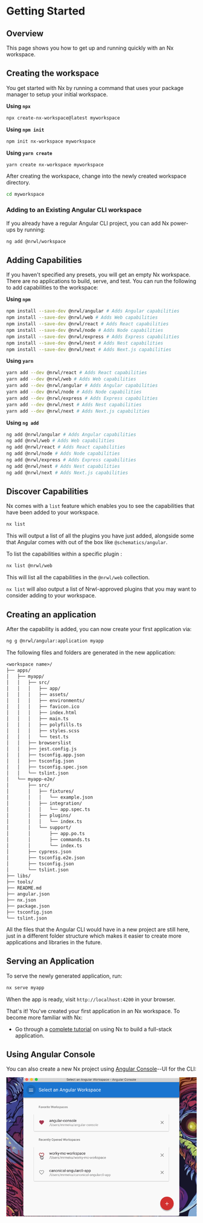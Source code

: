 # Getting Started

## Overview

This page shows you how to get up and running quickly with an Nx workspace.

## Creating the workspace

You get started with Nx by running a command that uses your package manager to setup your initial workspace.

**Using `npx`**

```bash
npx create-nx-workspace@latest myworkspace
```

**Using `npm init`**

```bash
npm init nx-workspace myworkspace
```

**Using `yarn create`**

```bash
yarn create nx-workspace myworkspace
```

After creating the workspace, change into the newly created workspace directory.

```bash
cd myworkspace
```

### Adding to an Existing Angular CLI workspace

If you already have a regular Angular CLI project, you can add Nx power-ups by running:

```bash
ng add @nrwl/workspace
```

## Adding Capabilities

If you haven't specified any presets, you will get an empty Nx workspace. There are no applications to build, serve, and test. You can run the following to add capabilities to the workspace:

**Using `npm`**

```bash
npm install --save-dev @nrwl/angular # Adds Angular capabilities
npm install --save-dev @nrwl/web # Adds Web capabilities
npm install --save-dev @nrwl/react # Adds React capabilities
npm install --save-dev @nrwl/node # Adds Node capabilities
npm install --save-dev @nrwl/express # Adds Express capabilities
npm install --save-dev @nrwl/nest # Adds Nest capabilities
npm install --save-dev @nrwl/next # Adds Next.js capabilities
```

**Using `yarn`**

```bash
yarn add --dev @nrwl/react # Adds React capabilities
yarn add --dev @nrwl/web # Adds Web capabilities
yarn add --dev @nrwl/angular # Adds Angular capabilities
yarn add --dev @nrwl/node # Adds Node capabilities
yarn add --dev @nrwl/express # Adds Express capabilities
yarn add --dev @nrwl/nest # Adds Nest capabilities
yarn add --dev @nrwl/next # Adds Next.js capabilities
```

**Using `ng add`**

```bash
ng add @nrwl/angular # Adds Angular capabilities
ng add @nrwl/web # Adds Web capabilities
ng add @nrwl/react # Adds React capabilities
ng add @nrwl/node # Adds Node capabilities
ng add @nrwl/express # Adds Express capabilities
ng add @nrwl/nest # Adds Nest capabilities
ng add @nrwl/next # Adds Next.js capabilities
```

## Discover Capabilities

Nx comes with a `list` feature which enables you to see the capabilities that have been added to your workspace.

```bash
nx list
```

This will output a list of all the plugins you have just added, alongside some that Angular comes with out of the box like `@schematics/angular`.

To list the capabilities within a specific plugin :

```bash
nx list @nrwl/web
```

This will list all the capabilities in the `@nrwl/web` collection.

`nx list` will also output a list of Nrwl-approved plugins that you may want to consider adding to your workspace.

## Creating an application

After the capability is added, you can now create your first application via:

```bash
ng g @nrwl/angular:application myapp
```

The following files and folders are generated in the new application:

```treeview
<workspace name>/
├── apps/
│   ├── myapp/
│   │   ├── src/
│   │   │   ├── app/
│   │   │   ├── assets/
│   │   │   ├── environments/
│   │   │   ├── favicon.ico
│   │   │   ├── index.html
│   │   │   ├── main.ts
│   │   │   ├── polyfills.ts
│   │   │   ├── styles.scss
│   │   │   └── test.ts
│   │   ├── browserslist
│   │   ├── jest.config.js
│   │   ├── tsconfig.app.json
│   │   ├── tsconfig.json
│   │   ├── tsconfig.spec.json
│   │   └── tslint.json
│   └── myapp-e2e/
│       ├── src/
│       │   ├── fixtures/
│       │   │   └── example.json
│       │   ├── integration/
│       │   │   └── app.spec.ts
│       │   ├── plugins/
│       │   │   └── index.ts
│       │   └── support/
│       │       ├── app.po.ts
│       │       ├── commands.ts
│       │       └── index.ts
│       ├── cypress.json
│       ├── tsconfig.e2e.json
│       ├── tsconfig.json
│       └── tslint.json
├── libs/
├── tools/
├── README.md
├── angular.json
├── nx.json
├── package.json
├── tsconfig.json
└── tslint.json
```

All the files that the Angular CLI would have in a new project are still here, just in a different folder structure which makes it easier to create more applications and libraries in the future.

## Serving an Application

To serve the newly generated application, run:

```bash
nx serve myapp
```

When the app is ready, visit `http://localhost:4200` in your browser.

That's it! You've created your first application in an Nx workspace. To become more familiar with Nx:

- Go through a [complete tutorial](/angular/tutorial/01-create-application) on using Nx to build a full-stack application.

## Using Angular Console

You can also create a new Nx project using [Angular Console](https://angularconsole.com)--UI for the CLI:

![Create Workspace](./create-workspace.gif)
